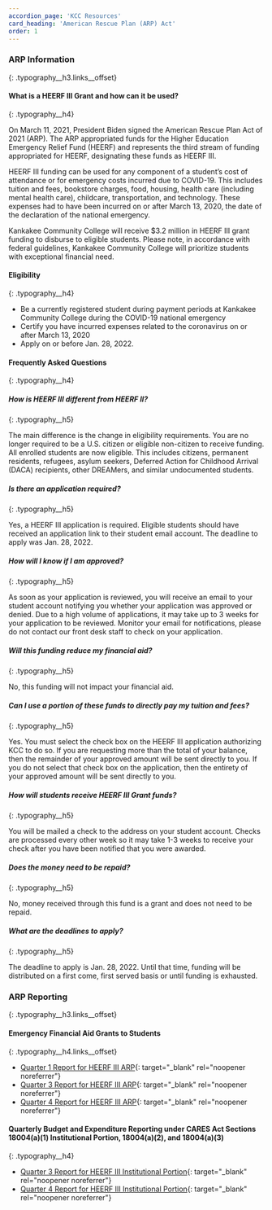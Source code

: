 ```yaml
---
accordion_page: 'KCC Resources'
card_heading: 'American Rescue Plan (ARP) Act'
order: 1
---
```


### ARP Information
{: .typography__h3.links__offset}

#### What is a HEERF III Grant and how can it be used?
{: .typography__h4}

On March 11, 2021, President Biden signed the American Rescue Plan Act of 2021 (ARP). The ARP appropriated funds for the Higher Education Emergency Relief Fund (HEERF) and represents the third stream of funding appropriated for HEERF, designating these funds as HEERF III.

HEERF III funding can be used for any component of a student’s cost of attendance or for emergency costs incurred due to COVID-19. This includes tuition and fees, bookstore charges, food, housing, health care (including mental health care), childcare, transportation, and technology. These expenses had to have been incurred on or after March 13, 2020, the date of the declaration of the national emergency.

Kankakee Community College will receive $3.2 million in HEERF III grant funding to disburse to eligible students. Please note, in accordance with federal guidelines, Kankakee Community College will prioritize students with exceptional financial need.

#### Eligibility
{: .typography__h4}

* Be a currently registered student during payment periods at Kankakee Community College during the COVID-19 national emergency
* Certify you have incurred expenses related to the coronavirus on or after March 13, 2020
* Apply on or before Jan. 28, 2022.

#### Frequently Asked Questions
{: .typography__h4}

##### How is HEERF III different from HEERF II?
{: .typography__h5}

The main difference is the change in eligibility requirements. You are no longer required to be a U.S. citizen or eligible non-citizen to receive funding. All enrolled students are now eligible. This includes citizens, permanent residents, refugees, asylum seekers, Deferred Action for Childhood Arrival (DACA) recipients, other DREAMers, and similar undocumented students.

##### Is there an application required?
{: .typography__h5}

Yes, a HEERF III application is required. Eligible students should have received an application link to their student email account. The deadline to apply was Jan. 28, 2022.

##### How will I know if I am approved?
{: .typography__h5}

As soon as your application is reviewed, you will receive an email to your student account notifying you whether your application was approved or denied. Due to a high volume of applications, it may take up to 3 weeks for your application to be reviewed. Monitor your email for notifications, please do not contact our front desk staff to check on your application.

##### Will this funding reduce my financial aid?
{: .typography__h5}

No, this funding will not impact your financial aid.

##### Can I use a portion of these funds to directly pay my tuition and fees?
{: .typography__h5}

Yes. You must select the check box on the HEERF III application authorizing KCC to do so. If you are requesting more than the total of your balance, then the remainder of your approved amount will be sent directly to you. If you do not select that check box on the application, then the entirety of your approved amount will be sent directly to you.

##### How will students receive HEERF III Grant funds?
{: .typography__h5}

You will be mailed a check to the address on your student account. Checks are processed every other week so it may take 1-3 weeks to receive your check after you have been notified that you were awarded.

##### Does the money need to be repaid?
{: .typography__h5}

No, money received through this fund is a grant and does not need to be repaid.

##### What are the deadlines to apply?
{: .typography__h5}

The deadline to apply is Jan. 28, 2022. Until that time, funding will be distributed on a first come, first served basis or until funding is exhausted.

### ARP Reporting
{: .typography__h3.links__offset}

#### Emergency Financial Aid Grants to Students
{: .typography__h4.links__offset}

* [Quarter 1 Report for HEERF III ARP](../uploads/pdf/Quarter%201%20Report%20for%20HEERF%20III%20ARP.pdf){: target="_blank" rel="noopener noreferrer"}
* [Quarter 3 Report for HEERF III ARP](../uploads/pdf/00769000_HEERFIII_Q32021_101021.pdf){: target="_blank" rel="noopener noreferrer"}
* [Quarter 4 Report for HEERF III ARP](../uploads/pdf/Quarter%204%20ARP%20Institutional%20Portion.pdf){: target="_blank" rel="noopener noreferrer"}

#### Quarterly Budget and Expenditure Reporting under CARES Act Sections 18004(a)(1) Institutional Portion, 18004(a)(2), and 18004(a)(3)
{: .typography__h4}

* [Quarter 3 Report for HEERF III Institutional Portion](../uploads/pdf/HEERFIII_Q3-2021_10-10-21.pdf){: target="_blank" rel="noopener noreferrer"}
* [Quarter 4 Report for HEERF III Institutional Portion](../uploads/pdf/HEERFIII_Q4-2021_01-05-22.pdf){: target="_blank" rel="noopener noreferrer"}
